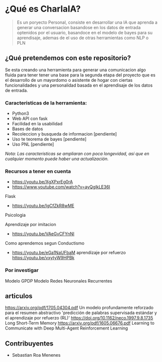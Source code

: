 # ¿Qué es CharlaIA?

> Es un poryecto Personal, consiste en desarrollar una IA que aprenda a generar una conversacion basandose en los datos de entrada optenidos por el usuario, basandoce en el modelo de bayes para su aprendisaje, ademas de el uso de otras herramientas como NLP o PLN

## ¿Qué pretendemos con este repositorio?

Se esta creando una herramienta para generar una comunicacion algo fluida para tener tener una base para la segunda etapa del proyecto que es el desarrollo de un mayordomo o asistente de hogar con ciertas funcionalidades y una personalidad basada en el aprendisaje de los datos de entrada.

### Caracteristicas de la herramienta:

* Python3 
* Web API con fask
* Facilidad en la usabilidad
* Bases de datos
* Recoleccion y busqueda de informacion [pendiente]
* Uso te teorema de bayes [pendiente]
* Uso PNL [pendiente]

*Nota: Las caracteristicas se ampliaran con poca longevidad, así que en cualquier momento puede haber una actualización.*

### Recursos a tener en cuenta

* https://youtu.be/XgXPxrEg0rA
* https://www.youtube.com/watch?v=ayQglkLE36I

 Flask
* https://youtu.be/IgCfZkR8wME



 Psicologia

 Aprendizaje por imitacion
* https://youtu.be/VAeGvCFYnNI
 
 Como aprendemos segun Conductismo
* https://youtu.be/eGa1NaUFbaM
 aprendizaje por refuerzo
https://youtu.be/vxytyW9HPBk


### Por investigar
 Modelo GPDP
 Modelo Redes Neuronales Recurrentes

## articulos
 https://arxiv.org/pdf/1705.04304.pdf  Un modelo profundamente reforzado para el resumen abstractivo 'predicción de palabras supervisada estándar y el aprendizaje por refuerzo (RL)'
 https://doi.org/10.1162/neco.1997.9.8.1735 Long Short-Term Memory
 https://arxiv.org/pdf/1605.06676.pdf Learning to Communicate with Deep Multi-Agent Reinforcement Learning
 

## Contribuyentes

* Sebastian Roa Menenes
